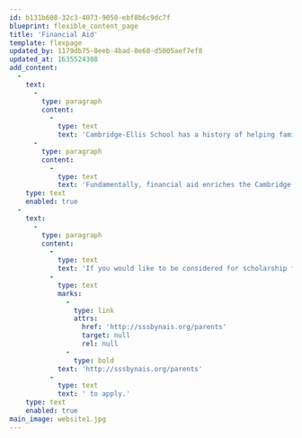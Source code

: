 ```yaml
---
id: b131b608-32c3-4073-9050-ebf8b6c9dc7f
blueprint: flexible_content_page
title: 'Financial Aid'
template: flexpage
updated_by: 1179db75-8eeb-4bad-8e60-d5005aef7ef8
updated_at: 1635524308
add_content:
  -
    text:
      -
        type: paragraph
        content:
          -
            type: text
            text: 'Cambridge-Ellis School has a history of helping families make an independent preschool education possible for their children. We currently dedicate approximately 10% of our tuition revenue towards scholarships and aim to increase this percentage by the end of our strategic financial plan year in 2025.'
      -
        type: paragraph
        content:
          -
            type: text
            text: 'Fundamentally, financial aid enriches the Cambridge-Ellis community by bringing together families from many backgrounds and experiences. We believe education and lifelong friendships forged at the school should be accessible to students of all economic backgrounds.'
    type: text
    enabled: true
  -
    text:
      -
        type: paragraph
        content:
          -
            type: text
            text: 'If you would like to be considered for scholarship funding, please visit '
          -
            type: text
            marks:
              -
                type: link
                attrs:
                  href: 'http://sssbynais.org/parents'
                  target: null
                  rel: null
              -
                type: bold
            text: 'http://sssbynais.org/parents'
          -
            type: text
            text: ' to apply.'
    type: text
    enabled: true
main_image: website1.jpg
---
```

